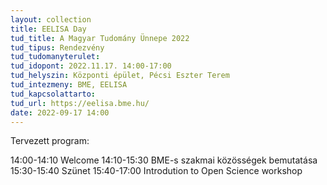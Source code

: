 ```yaml
---
layout: collection
title: EELISA Day
tud_title: A Magyar Tudomány Ünnepe 2022
tud_tipus: Rendezvény
tud_tudomanyterulet: 
tud_idopont: 2022.11.17. 14:00-17:00
tud_helyszin: Központi épület, Pécsi Eszter Terem
tud_intezmeny: BME, EELISA
tud_kapcsolattarto: 
tud_url: https://eelisa.bme.hu/ 
date: 2022-09-17 14:00
---
```

Tervezett program:

14:00-14:10 Welcome
14:10-15:30 BME-s szakmai közösségek bemutatása
15:30-15:40 Szünet
15:40-17:00 Introdution to Open Science workshop
